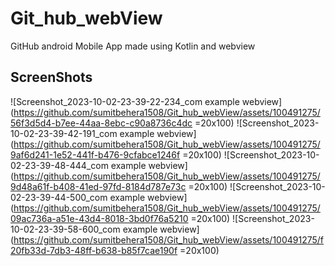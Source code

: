 # Git_hub_webView
GitHub android Mobile App made using Kotlin and webview

## ScreenShots 

![Screenshot_2023-10-02-23-39-22-234_com example webview](https://github.com/sumitbehera1508/Git_hub_webView/assets/100491275/56f3d5d4-b7ee-44aa-8ebc-c90a8736c4dc =20x100) ![Screenshot_2023-10-02-23-39-42-191_com example webview](https://github.com/sumitbehera1508/Git_hub_webView/assets/100491275/9af6d241-1e52-441f-b476-9cfabce1246f =20x100) ![Screenshot_2023-10-02-23-39-48-444_com example webview](https://github.com/sumitbehera1508/Git_hub_webView/assets/100491275/9d48a61f-b408-41ed-97fd-8184d787e73c =20x100)
![Screenshot_2023-10-02-23-39-44-500_com example webview](https://github.com/sumitbehera1508/Git_hub_webView/assets/100491275/09ac736a-a51e-43d4-8018-3bd0f76a5210 =20x100) ![Screenshot_2023-10-02-23-39-58-600_com example webview](https://github.com/sumitbehera1508/Git_hub_webView/assets/100491275/f20fb33d-7db3-48ff-b638-b85f7cae190f =20x100)


